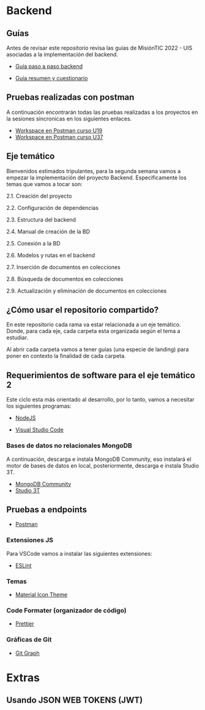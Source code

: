 # Backend

## Guías

Antes de revisar este repositorio revisa las guías de MisiónTIC 2022 - UIS asociadas a la implementación del backend.

- [Guía paso a paso backend](https://lms.uis.edu.co/mintic2022/libros/2022/app-web/C4AM2%20-%20Backend.pdf)

- [Guía resumen y cuestionario](https://lms.uis.edu.co/mintic2022/libros/2022/app-web/C4AM2%20-%20Recurso%20Educativo%20Digital.pdf)

## Pruebas realizadas con postman

A continuación encontrarán todas las pruebas realizadas a los proyectos en la sesiones sincronicas en los siguientes enlaces.

- [Workspace en Postman curso U19](https://www.postman.com/misionticformador85/workspace/misiontic-2022-uis-u19)
- [Workspace en Postman curso U37](https://www.postman.com/misionticformador85/workspace/misiontic-2022-uis-u37)

## Eje temático

Bienvenidos estimados tripulantes, para la segunda semana vamos a empezar la implementación del proyecto Backend. Especificamente los temas que vamos a tocar son:

2.1. Creación del proyecto​

2.2. Configuración de dependencias​

2.3. Estructura del backend​

2.4. Manual de creación de la BD​

2.5. Conexión a la BD​

2.6. Modelos y rutas en el backend​

2.7. Inserción de documentos en colecciones​

2.8. Búsqueda de documentos en colecciones​

2.9. Actualización y eliminación de documentos en colecciones​

## ¿Cómo usar el repositorio compartido?

En este repositorio cada rama va estar relacionada a un eje temático. Donde, para cada eje, cada carpeta esta organizada según el tema a estudiar.

Al abrir cada carpeta vamos a tener guías (una especie de landing) para poner en contexto la finalidad de cada carpeta.

## Requerimientos de software para el eje temático 2

Este ciclo esta más orientado al desarrollo, por lo tanto, vamos a necesitar los siguientes programas:

- [NodeJS](https://nodejs.org/es/)

- [Visual Studio Code](https://code.visualstudio.com/)

### Bases de datos no relacionales MongoDB

A continuación, descarga e instala MongoDB Community, eso instalará el motor de bases de datos en local, posteriormente, descarga e instala Studio 3T.

- [MongoDB Community](https://www.mongodb.com/try/download/community)
- [Studio 3T](https://robomongo.org/)

## Pruebas a endpoints

- [Postman](https://www.postman.com/downloads/)

### Extensiones JS

Para VSCode vamos a instalar las siguientes extensiones:

- [ESLint](https://marketplace.visualstudio.com/items?itemName=dbaeumer.vscode-eslint)
  
### Temas

- [Material Icon Theme](https://marketplace.visualstudio.com/items?itemName=PKief.material-icon-theme)

### Code Formater (organizador de código)

- [Prettier](https://marketplace.visualstudio.com/items?itemName=esbenp.prettier-vscode)

### Gráficas de Git

- [Git Graph](https://marketplace.visualstudio.com/items?itemName=mhutchie.git-graph)

# Extras

## Usando JSON WEB TOKENS (JWT)

